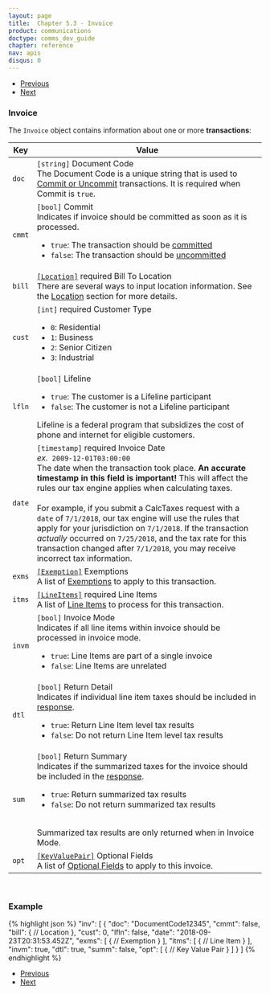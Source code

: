 ```yaml
---
layout: page
title:  Chapter 5.3 - Invoice
product: communications
doctype: comms_dev_guide
chapter: reference
nav: apis
disqus: 0
---
```


<ul class="pager">
  <li class="previous"><a href="/communications/dev-guide/reference/company-data/"><i class="glyphicon glyphicon-chevron-left"></i>Previous</a></li>
  <li class="next"><a href="/communications/dev-guide/reference/location/">Next<i class="glyphicon glyphicon-chevron-right"></i></a></li>
</ul>

<h3>Invoice</h3>

The <code>Invoice</code> object contains information about one or more <b>transactions</b>:

<div class="mobile-table">
  <table class="styled-table">
    <thead>
      <tr>
        <th>Key</th>
        <th>Value</th>
      </tr>
    </thead>
    <tbody>
      <tr>
        <td><code>doc</code></td>
        <td><code>[string]</code> Document Code
        <br>
          The Document Code is a unique string that is used to <a class="dev-guide-link" href="/communications/dev-guide/commit-uncommit/">Commit or Uncommit</a> transactions.  It is required when Commit is <code>true</code>.
        </td>
      </tr>
      <tr>
        <td><code>cmmt</code></td>
        <td><code>[bool]</code> Commit
          <br/>
          Indicates if invoice should be committed as soon as it is processed.
          <ul class="dev-guide-list">
            <li><code>true</code>: The transaction should be <a class="dev-guide-link" href="/communications/dev-guide/commit-uncommit/">committed</a></li>
            <li><code>false</code>: The transaction should be <a class="dev-guide-link" href="/communications/dev-guide/commit-uncommit/">uncommitted</a></li>
          </ul>
        </td>
      </tr>
      <tr>
        <td><code>bill</code></td>
        <td><a class="dev-guide-link" href="/communications/dev-guide/reference/location/"><code>[Location]</code></a> <span class="t5">required</span> Bill To Location
          <br>
          There are several ways to input location information. See the <a class="dev-guide-link" href="/communications/dev-guide/reference/location/">Location</a> section for more details.
        </td>
      </tr>
      <tr>
        <td><code>cust</code></td>
        <td><code>[int]</code> <span class="t5">required</span> Customer Type
          <br>
          <ul class="dev-guide-list">
            <li><code>0</code>: Residential</li>
            <li><code>1</code>: Business</li>
            <li><code>2</code>: Senior Citizen</li>
            <li><code>3</code>: Industrial</li>
          </ul>
        </td>
      </tr>
      <tr>
        <td><code>lfln</code></td>
        <td><code>[bool]</code> Lifeline
          <ul class="dev-guide-list">
            <li><code>true</code>: The customer is a Lifeline participant</li>
            <li><code>false</code>: The customer is not a Lifeline participant</li>
          </ul>
          Lifeline is a federal program that subsidizes the cost of phone and internet for eligible customers.
        </td>
      </tr>
      <tr>
        <td><code>date</code></td>
        <td><code>[timestamp]</code> <span class="t5">required</span> Invoice Date
          <br>
          <i>ex.</i><code> 2009-12-01T03:00:00</code>
          <br>
          The date when the transaction took place. <b>An accurate timestamp in this field is important!</b> This will affect the rules our tax engine applies when calculating taxes. 
          <br>
          <br>
          For example, if you submit a CalcTaxes request with a <code>date</code> of <code>7/1/2018</code>, our tax engine will use the rules that apply for your jurisdiction on <code>7/1/2018</code>. If the transaction <i>actually</i> occurred on <code>7/25/2018</code>, and the tax rate for this transaction changed after <code>7/1/2018</code>, you may receive incorrect tax information.
        </td>
      </tr>
      <tr>
        <td><code>exms</code></td>
        <td><a class="dev-guide-link" href="/communications/dev-guide/reference/exemption/"><code>[Exemption]</code></a> Exemptions
          <br>
          A list of <a class="dev-guide-link" href="/communications/dev-guide/reference/exemption/">Exemptions</a> to apply to this transaction.
        </td>
      </tr>
      <tr>
        <td><code>itms</code></td>
        <td><a class="dev-guide-link" href="/communications/dev-guide/reference/line-item/"><code>[LineItems]</code></a> <span class="t5">required</span> Line Items
          <br>
          A list of <a class="dev-guide-link" href="/communications/dev-guide/reference/line-items/">Line Items</a> to process for this transaction.
        </td>
      </tr>
      <tr>
        <td><code>invm</code></td>
        <td><code>[bool]</code> Invoice Mode
          <br/>
          Indicates if all line items within invoice should be processed in invoice mode.
          <ul class="dev-guide-list">
            <li><code>true</code>: Line Items are part of a single invoice</li>
            <li><code>false</code>: Line Items are unrelated</li>
          </ul>
        </td>
      </tr>
      <tr>
        <td><code>dtl</code></td>
        <td><code>[bool]</code> Return Detail
          <br/>
          Indicates if individual line item taxes should be included in <a class="dev-guide-link" href="/communications/dev-guide/reference/calc-taxes-response/">response</a>.
          <ul class="dev-guide-list">
            <li><code>true</code>: Return Line Item level tax results</li>
            <li><code>false</code>: Do not return Line Item level tax results</li>
          </ul>
        </td>
      </tr>
      <tr>
        <td><code>sum</code></td>
        <td><code>[bool]</code> Return Summary
          <br/>
          Indicates if the summarized taxes for the invoice should be included in the <a class="dev-guide-link" href="/communications/dev-guide/reference/calc-taxes-response/">response</a>.
          <ul class="dev-guide-list">
            <li><code>true</code>: Return summarized tax results</li>
            <li><code>false</code>: Do not return summarized tax results</li>
          </ul>
          <br/>
          Summarized tax results are only returned when in Invoice Mode.
        </td>
      </tr>
      <tr>
        <td><code>opt</code></td>
        <td><a class="dev-guide-link" href="/communications/dev-guide/reference/key-value-pair/"><code>[KeyValuePair]</code></a> Optional Fields
          <br>
          A list of <a class="dev-guide-link" href="/communications/dev-guide/reference/key-value-pair/">Optional Fields</a> to apply to this invoice.
        </td>
      </tr>
    </tbody>
  </table>
</div>
<br>

<h3>Example</h3>

{% highlight json %}
"inv": [
  {
    "doc": "DocumentCode12345",
    "cmmt": false,
    "bill": {
      // Location
    },
    "cust": 0,
    "lfln": false,
    "date": "2018-09-23T20:31:53.452Z",
    "exms": [
      {
        // Exemption
      }
    ],
    "itms": [
      {
        // Line Item
      }
    ],
    "invm": true,
    "dtl": true,
    "summ": false,
    "opt": [
      {
        // Key Value Pair
      }
    ]
  }
]
{% endhighlight %}

<ul class="pager">
  <li class="previous"><a href="/communications/dev-guide/reference/company-data/"><i class="glyphicon glyphicon-chevron-left"></i>Previous</a></li>
  <li class="next"><a href="/communications/dev-guide/reference/location/">Next<i class="glyphicon glyphicon-chevron-right"></i></a></li>
</ul>
